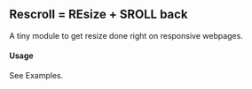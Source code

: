 ## Rescroll = REsize + SROLL back

A tiny module to get resize done right on responsive webpages.

#### Usage

See Examples.
